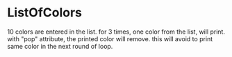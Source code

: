 # ListOfColors
 
10 colors are entered in the list.
for 3 times, one color from the list, will print.
with "pop" attribute, the printed color will remove. this will avoid to print same color in the next round of loop.